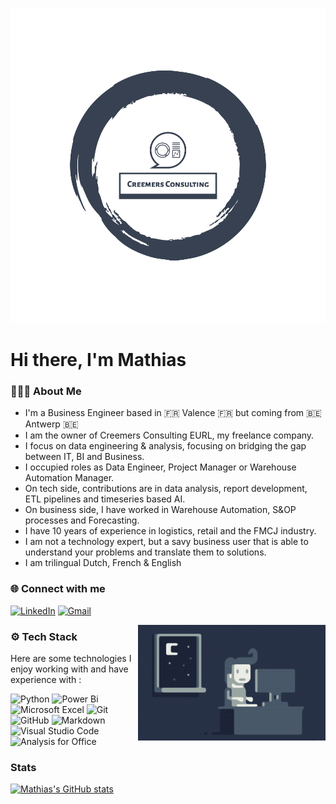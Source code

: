 ![Creemers Consulting](pictures/logo.png)

# Hi there, I'm Mathias

### 👨🏻‍💻 About Me

- I'm a Business Engineer based in 🇫🇷 Valence 🇫🇷 but coming from 🇧🇪 Antwerp 🇧🇪
- I am the owner of Creemers Consulting EURL, my freelance company.
- I focus on data engineering & analysis, focusing on bridging the gap between IT, BI and Business.
- I occupied roles as Data Engineer, Project Manager or Warehouse Automation Manager.
- On tech side, contributions are in data analysis, report development, ETL pipelines and timeseries based AI.
- On business side, I have worked in Warehouse Automation, S&OP processes and Forecasting.
- I have 10 years of experience in logistics, retail and the FMCJ industry.
- I am not a technology expert, but a savy business user that is able to understand your problems and translate them to solutions.
- I am trilingual Dutch, French & English

### 🌐 Connect with me

[![LinkedIn](https://img.shields.io/badge/LinkedIn-0077B5?style=for-the-badge&logo=linkedin&logoColor=white)](https://linkedin.com/in/mcreemers)
[![Gmail](https://img.shields.io/badge/Gmail-D14836?style=for-the-badge&logo=gmail&logoColor=white)](creemers.consulting)

<img alt="Night Coding" src="https://raw.githubusercontent.com/AVS1508/AVS1508/master/assets/Night-Coding.gif" align="right"/>

### ⚙️ Tech Stack

Here are some technologies I enjoy working with and have experience with :

![Python](https://img.shields.io/badge/-Python-05122A?style=for-the-badge&logo=Python)
![Power Bi](https://img.shields.io/badge/power_bi-F2C811?style=for-the-badge&logo=powerbi&logoColor=black)
![Microsoft Excel](https://img.shields.io/badge/Microsoft_Excel-217346?style=for-the-badge&logo=microsoft-excel&logoColor=white)
![Git](https://img.shields.io/badge/-Git-05122A?style=for-the-badge&logo=git)
![GitHub](https://img.shields.io/badge/-GitHub-05122A?style=for-the-badge&logo=github)
![Markdown](https://img.shields.io/badge/-Markdown-05122A?style=for-the-badge&logo=markdown)
![Visual Studio Code](https://img.shields.io/badge/-Visual%20Studio%20Code-05122A?style=for-the-badge&logo=visual-studio-code&logoColor=007ACC)
![Analysis for Office](https://img.shields.io/badge/SAP-0FAAFF?style=for-the-badge&logo=sap&logoColor=white)


### Stats
[![Mathias's GitHub stats](https://github-readme-stats.vercel.app/api?username=MCRE-BE)](https://github.com/MCRE-BE/github-readme-stats)

<!--
**MCRE-BE/MCRE-BE** is a ✨ _special_ ✨ repository because its `README.md` (this file) appears on your GitHub profile.

Here are some ideas to get you started:

- 🔭 I’m currently working on ...
- 🌱 I’m currently learning ...
- 👯 I’m looking to collaborate on ...
- 🤔 I’m looking for help with ...
- 💬 Ask me about ...
- 📫 How to reach me: ...
- 😄 Pronouns: ...
- ⚡ Fun fact: ...

Inspiration 
https://python.plainenglish.io/dynamic-github-profile-readme-with-python-github-actions-and-jinja2-part-one-5958c57e5c45
https://github.com/durgeshsamariya/awesome-github-profile-readme-templates/blob/master/templates/0xabdulkhalid.md
-->
